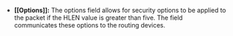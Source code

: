 - **[[Options]]:** The options field allows for security options to be applied to the packet if the HLEN value is greater than five. The field communicates these options to the routing devices.
